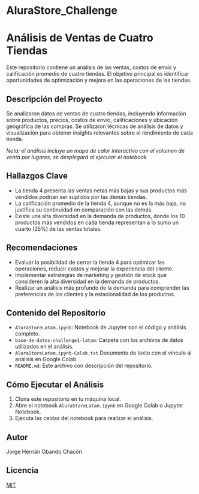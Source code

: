 # AluraStore_Challenge
# Análisis de Ventas de Cuatro Tiendas

Este repositorio contiene un análisis de las ventas, costos de envío y calificación promedio de cuatro tiendas. El objetivo principal es identificar oportunidades de optimización y mejora en las operaciones de las tiendas.

## Descripción del Proyecto

Se analizaron datos de ventas de cuatro tiendas, incluyendo información sobre productos, precios, costos de envío, calificaciones y ubicación geográfica de las compras. Se utilizaron técnicas de análisis de datos y visualización para obtener insights relevantes sobre el rendimiento de cada tienda.

_Nota: el análisis incluye un mapa de calor interactivo con el volumen de venta por lugares, se desplegará al ejecutar el notebook_

## Hallazgos Clave

* La tienda 4 presenta las ventas netas más bajas y sus productos más vendidos podrían ser suplidos por las demás tiendas.
* La calificación promedio de la tienda 4, aunque no es la más baja, no justifica su continuidad en comparación con las demás.
* Existe una alta diversidad en la demanda de productos, donde los 10 productos más vendidos en cada tienda representan a lo sumo un cuarto (25%) de las ventas totales.

## Recomendaciones

* Evaluar la posibilidad de cerrar la tienda 4 para optimizar las operaciones, reducir costos y mejorar la experiencia del cliente.
* Implementar estrategias de marketing y gestión de stock que consideren la alta diversidad en la demanda de productos.
* Realizar un análisis más profundo de la demanda para comprender las preferencias de los clientes y la estacionalidad de los productos.

## Contenido del Repositorio

* `AluraStoreLatam.ipynb`: Notebook de Jupyter con el código y análisis completo.
* `base-de-datos-challenge1-latam`: Carpeta con los archivos de datos utilizados en el análisis.
* `AluraStoreLatam.ipynb-Colab.txt` Documento de texto con el vínculo al análisis en Google Colab
* `README.md`: Este archivo con descripción del repositorio.
<!-- * `informe.md`: Informe final con los resultados y recomendaciones. -->


## Cómo Ejecutar el Análisis

1. Clona este repositorio en tu máquina local.
2. Abre el notebook `AluraStoreLatam.ipynb` en Google Colab o Jupyter Notebook.
3. Ejecuta las celdas del notebook para realizar el análisis.

## Autor

Jorge Hernán Obando Chacón

## Licencia

[MIT](https://choosealicense.com/licenses/mit/)
